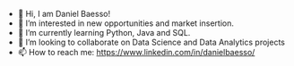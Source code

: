 - 👋 Hi, I am Daniel Baesso!
- 👀 I’m interested in new opportunities and market insertion.
- 🌱 I’m currently learning Python, Java and SQL.
- 💞️ I’m looking to collaborate on Data Science and Data Analytics projects 
- 📫 How to reach me: https://www.linkedin.com/in/danielbaesso/
